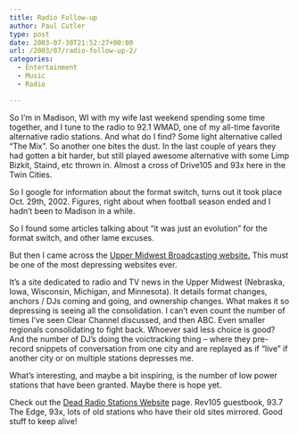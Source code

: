 ```yaml
---
title: Radio Follow-up
author: Paul Cutler
type: post
date: 2003-07-30T21:52:27+00:00
url: /2003/07/radio-follow-up-2/
categories:
  - Entertainment
  - Music
  - Radio

---
```

So I&#8217;m in Madison, WI with my wife last weekend spending some time together, and I tune to the radio to 92.1 WMAD, one of my all-time favorite alternative radio stations. And what do I find? Some light alternative called &#8220;The Mix&#8221;. So another one bites the dust. In the last couple of years they had gotten a bit harder, but still played awesome alternative with some Limp Bizkit, Staind, etc thrown in. Almost a cross of Drive105 and 93x here in the Twin Cities.

So I google for information about the format switch, turns out it took place Oct. 29th, 2002. Figures, right about when football season ended and I hadn&#8217;t been to Madison in a while.

So I found some articles talking about &#8220;it was just an evolution&#8221; for the format switch, and other lame excuses.

But then I came across the [Upper Midwest Broadcasting website.][1] This must be one of the most depressing websites ever.

It&#8217;s a site dedicated to radio and TV news in the Upper Midwest (Nebraska, Iowa, Wisconsin, Michigan, and Minnesota). It details format changes, anchors / DJs coming and going, and ownership changes. What makes it so depressing is seeing all the consolidation. I can&#8217;t even count the number of times I&#8217;ve seen Clear Channel discussed, and then ABC. Even smaller regionals consolidating to fight back. Whoever said less choice is good? And the number of DJ&#8217;s doing the voictracking thing &#8211; where they pre-record snippets of conversation from one city and are replayed as if &#8220;live&#8221; if another city or on multiple stations depresses me.

What&#8217;s interesting, and maybe a bit inspiring, is the number of low power stations that have been granted. Maybe there is hope yet.
  

  
Check out the [Dead Radio Stations Website][2] page. Rev105 guestbook, 93.7 The Edge, 93x, lots of old stations who have their old sites mirrored. Good stuff to keep alive!

 [1]: http://www.northpine.com/broadcast/index.html
 [2]: http://members.tripod.com/~mwbp/